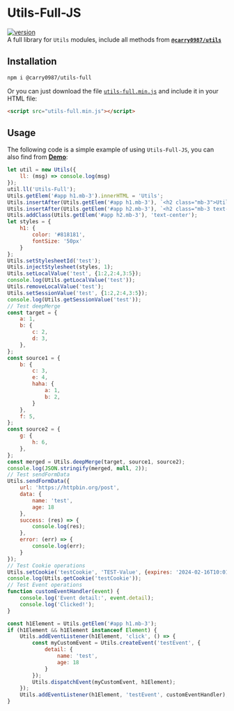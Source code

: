 # Utils-Full-JS
[![version](https://img.shields.io/npm/v/@carry0987/utils-full.svg)](https://www.npmjs.com/package/@carry0987/utils-full)  
A full library for `Utils` modules, include all methods from **[`@carry0987/utils`](https://www.npmjs.com/package/@carry0987/utils)**

## Installation
```bash
npm i @carry0987/utils-full
```

Or you can just download the file [`utils-full.min.js`](dist/utils-full.min.js) and include it in your HTML file:

```html
<script src="utils-full.min.js"></script>
```

## Usage
The following code is a simple example of using `Utils-Full-JS`, you can also find from **[Demo](carry0987.github.io/Utils-Full-JS/)**:
```js
let util = new Utils({
    ll: (msg) => console.log(msg)
});
util.ll('Utils-Full');
Utils.getElem('#app h1.mb-3').innerHTML = 'Utils';
Utils.insertAfter(Utils.getElem('#app h1.mb-3'), `<h2 class="mb-3">Utils-Full v${Utils.version}</h2>`);
Utils.insertAfter(Utils.getElem('#app h2.mb-3'), `<h2 class="mb-3 text-center">Core v${Utils.utilsVersion}</h2>`);
Utils.addClass(Utils.getElem('#app h2.mb-3'), 'text-center');
let styles = {
    h1: {
        color: '#818181',
        fontSize: '50px'
    }
};
Utils.setStylesheetId('test');
Utils.injectStylesheet(styles, 1);
Utils.setLocalValue('test', {1:2,2:4,3:5});
console.log(Utils.getLocalValue('test'));
Utils.removeLocalValue('test');
Utils.setSessionValue('test', {1:2,2:4,3:5});
console.log(Utils.getSessionValue('test'));
// Test deepMerge
const target = {
    a: 1,
    b: {
        c: 2,
        d: 3,
    },
};
const source1 = {
    b: {
        c: 3,
        e: 4,
        haha: {
            a: 1,
            b: 2,
        }
    },
    f: 5,
};
const source2 = {
    g: {
        h: 6,
    },
};
const merged = Utils.deepMerge(target, source1, source2);
console.log(JSON.stringify(merged, null, 2));
// Test sendFormData
Utils.sendFormData({
    url: 'https://httpbin.org/post',
    data: {
        name: 'test',
        age: 18
    },
    success: (res) => {
        console.log(res);
    },
    error: (err) => {
        console.log(err);
    }
});
// Test Cookie operations
Utils.setCookie('testCookie', 'TEST-Value', {expires: '2024-02-16T10:01:15.000Z'});
console.log(Utils.getCookie('testCookie'));
// Test Event operations
function customEventHandler(event) {
    console.log('Event detail:', event.detail);
    console.log('Clicked!');
}

const h1Element = Utils.getElem('#app h1.mb-3');
if (h1Element && h1Element instanceof Element) {
    Utils.addEventListener(h1Element, 'click', () => {
        const myCustomEvent = Utils.createEvent('testEvent', {
            detail: {
                name: 'test',
                age: 18
            }
        });
        Utils.dispatchEvent(myCustomEvent, h1Element);
    });
    Utils.addEventListener(h1Element, 'testEvent', customEventHandler);
}
```
